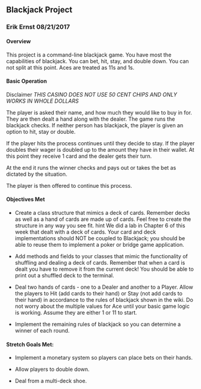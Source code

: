 ## Blackjack Project

### Erik Ernst 08/21/2017

#### Overview
This project is a command-line blackjack game. You have most the capabilities of blackjack. You can bet, hit, stay, and double down. You can not split at this point. Aces are treated as 11s and 1s.

#### Basic Operation
Disclaimer *THIS CASINO DOES NOT USE 50 CENT CHIPS AND ONLY WORKS IN WHOLE DOLLARS*

The player is asked their name, and how much they would like to buy in for. They are then dealt a hand along with the dealer. The game runs the blackjack checks. If neither person has blackjack, the player is given an option to hit, stay or double. 

If the player hits the process continues until they decide to stay. If the player doubles their wager is doubled up to the amount they have in their wallet. At this point they receive 1 card and the dealer gets their turn.

At the end it runs the winner checks and pays out or takes the bet as dictated by the situation. 

The player is then offered to continue this process.

#### Objectives  Met
* Create a class structure that mimics a deck of cards. Remember decks as well as a hand of cards are made up of cards. Feel free to create the structure in any way you see fit. hint We did a lab in Chapter 6 of this week that dealt with a deck of cards. Your card and deck implementations should NOT be coupled to Blackjack; you should be able to reuse them to implement a poker or bridge game application.


* Add methods and fields to your classes that mimic the functionality of shuffling and dealing a deck of cards. Remember that when a card is dealt you have to remove it from the current deck! You should be able to print out a shuffled deck to the terminal.


* Deal two hands of cards - one to a Dealer and another to a Player. Allow the players to Hit (add cards to their hand) or Stay (not add cards to their hand) in accordance to the rules of blackjack shown in the wiki. Do not worry about the multiple values for Ace until your basic game logic is working. Assume they are either 1 or 11 to start.


* Implement the remaining rules of blackjack so you can determine a winner of each round.

#### Stretch Goals Met:

* Implement a monetary system so players can place bets on their hands.

* Allow players to double down.

* Deal from a multi-deck shoe.